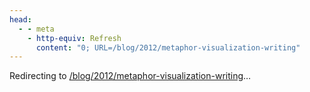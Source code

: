 ```yaml
---
head:
  - - meta
    - http-equiv: Refresh
      content: "0; URL=/blog/2012/metaphor-visualization-writing"
---
```


Redirecting to <a href="/blog/2012/metaphor-visualization-writing">/blog/2012/metaphor-visualization-writing</a>…